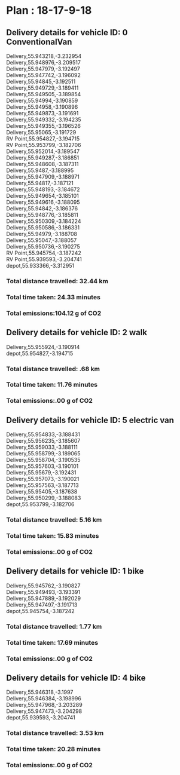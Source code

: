 # Plan : 18-17-9-18
## Delivery details for vehicle ID: 0 ConventionalVan 
Delivery,55.943218,-3.232954<br>Delivery,55.948976,-3.209517<br>Delivery,55.947979,-3.192497<br>Delivery,55.947742,-3.196092<br>Delivery,55.94845,-3.192511<br>Delivery,55.949729,-3.189411<br>Delivery,55.949505,-3.189854<br>Delivery,55.94994,-3.190859<br>Delivery,55.94958,-3.190896<br>Delivery,55.949873,-3.191691<br>Delivery,55.949332,-3.194235<br>Delivery,55.949355,-3.196526<br>Delivery,55.95065,-3.191729<br>RV Point,55.954827,-3.194715<br>RV Point,55.953799,-3.182706<br>Delivery,55.952014,-3.189547<br>Delivery,55.949287,-3.186851<br>Delivery,55.948608,-3.187311<br>Delivery,55.9487,-3.188995<br>Delivery,55.947909,-3.188971<br>Delivery,55.94817,-3.187121<br>Delivery,55.948193,-3.184672<br>Delivery,55.949654,-3.185101<br>Delivery,55.949616,-3.188095<br>Delivery,55.94842,-3.186376<br>Delivery,55.948776,-3.185811<br>Delivery,55.950309,-3.184224<br>Delivery,55.950586,-3.186331<br>Delivery,55.94979,-3.188708<br>Delivery,55.95047,-3.188057<br>Delivery,55.950736,-3.190275<br>RV Point,55.945754,-3.187242<br>RV Point,55.939593,-3.204741<br>depot,55.933366,-3.312951<br>
### Total distance travelled: 32.44 km 
### Total time taken: 24.33 minutes 
### Total emissions:104.12 g of CO2
## Delivery details for vehicle ID: 2 walk 
Delivery,55.955924,-3.190914<br>depot,55.954827,-3.194715<br>
### Total distance travelled: .68 km 
### Total time taken: 11.76 minutes 
### Total emissions:.00 g of CO2
## Delivery details for vehicle ID: 5 electric van 
Delivery,55.954833,-3.188431<br>Delivery,55.956235,-3.185607<br>Delivery,55.959033,-3.188111<br>Delivery,55.958799,-3.189065<br>Delivery,55.958704,-3.190535<br>Delivery,55.957603,-3.190101<br>Delivery,55.95679,-3.192431<br>Delivery,55.957073,-3.190021<br>Delivery,55.957563,-3.187713<br>Delivery,55.95405,-3.187638<br>Delivery,55.950299,-3.188083<br>depot,55.953799,-3.182706<br>
### Total distance travelled: 5.16 km 
### Total time taken: 15.83 minutes 
### Total emissions:.00 g of CO2
## Delivery details for vehicle ID: 1 bike 
Delivery,55.945762,-3.190827<br>Delivery,55.949493,-3.193391<br>Delivery,55.947889,-3.192029<br>Delivery,55.947497,-3.191713<br>depot,55.945754,-3.187242<br>
### Total distance travelled: 1.77 km 
### Total time taken: 17.69 minutes 
### Total emissions:.00 g of CO2
## Delivery details for vehicle ID: 4 bike 
Delivery,55.946318,-3.1997<br>Delivery,55.946384,-3.198996<br>Delivery,55.947968,-3.203289<br>Delivery,55.947473,-3.204298<br>depot,55.939593,-3.204741<br>
### Total distance travelled: 3.53 km 
### Total time taken: 20.28 minutes 
### Total emissions:.00 g of CO2

